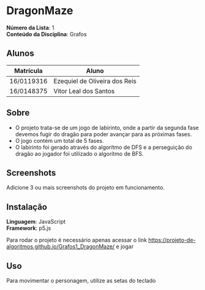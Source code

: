 
# DragonMaze

**Número da Lista**: 1<br>
**Conteúdo da Disciplina**: Grafos<br>

## Alunos
|Matrícula | Aluno |
| -- | -- |
| 16/0119316  |  Ezequiel de Oliveira dos Reis |
| 16/0148375  |  Vitor Leal dos Santos |

## Sobre 

 - O projeto trata-se de um jogo de labirinto, onde a partir da segunda fase devemos fugir do dragão para poder avançar para as próximas fases.
 - O jogo contém um total de 5 fases.
 - O labirinto foi gerado através do algorítmo de DFS e a perseguição do dragão ao jogador foi utilizado o algorítmo de BFS.

## Screenshots
Adicione 3 ou mais screenshots do projeto em funcionamento.

## Instalação 
**Linguagem**: JavaScript<br>
**Framework**: p5.js<br>


Para rodar o projeto é necessário apenas acessar o link https://projeto-de-algoritmos.github.io/Grafos1_DragonMaze/ e jogar

## Uso 

Para movimentar o personagem, utilize as setas do teclado
